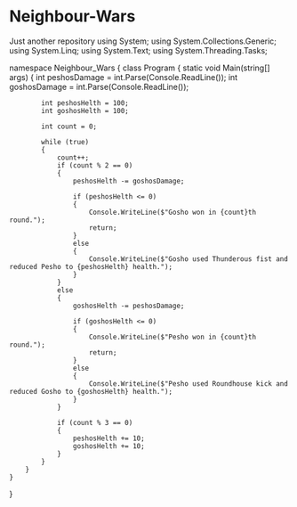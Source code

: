 # Neighbour-Wars
Just another repository
using System;
using System.Collections.Generic;
using System.Linq;
using System.Text;
using System.Threading.Tasks;

namespace Neighbour_Wars
{
    class Program
    {
        static void Main(string[] args)
        {
            int peshosDamage = int.Parse(Console.ReadLine());
            int goshosDamage = int.Parse(Console.ReadLine());

            int peshosHelth = 100;
            int goshosHelth = 100;

            int count = 0;

            while (true)
            {
                count++;
                if (count % 2 == 0)
                {
                    peshosHelth -= goshosDamage;

                    if (peshosHelth <= 0)
                    {
                        Console.WriteLine($"Gosho won in {count}th round.");
                        return;
                    }
                    else
                    {
                        Console.WriteLine($"Gosho used Thunderous fist and reduced Pesho to {peshosHelth} health.");
                    }
                }
                else
                {
                    goshosHelth -= peshosDamage;

                    if (goshosHelth <= 0)
                    {
                        Console.WriteLine($"Pesho won in {count}th round.");
                        return;
                    }
                    else
                    {
                        Console.WriteLine($"Pesho used Roundhouse kick and reduced Gosho to {goshosHelth} health.");
                    }
                }

                if (count % 3 == 0)
                {
                    peshosHelth += 10;
                    goshosHelth += 10;
                }
            }
        }
    }
}

